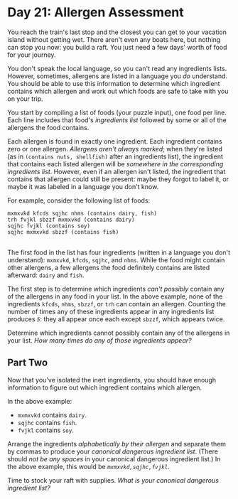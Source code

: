 # Day 21: Allergen Assessment

You reach the train's last stop and the closest you can get to your vacation island without getting wet. There aren't even any boats here, but nothing can stop you now: you build a raft. You just need a few days' worth of food for your journey.

You don't speak the local language, so you can't read any ingredients lists. However, sometimes, allergens are listed in a language you <em>do</em> understand. You should be able to use this information to determine which ingredient contains which allergen and work out which foods are safe to take with you on your trip.

You start by compiling a list of foods (your puzzle input), one food per line. Each line includes that food's <em>ingredients list</em> followed by some or all of the allergens the food contains.

Each allergen is found in exactly one ingredient. Each ingredient contains zero or one allergen. <em>Allergens aren't always marked</em>; when they're listed (as in <code>(contains nuts, shellfish)</code> after an ingredients list), the ingredient that contains each listed allergen will be <em>somewhere in the corresponding ingredients list</em>. However, even if an allergen isn't listed, the ingredient that contains that allergen could still be present: maybe they forgot to label it, or maybe it was labeled in a language you don't know.

For example, consider the following list of foods:

<pre>
<code>mxmxvkd kfcds sqjhc nhms (contains dairy, fish)
trh fvjkl sbzzf mxmxvkd (contains dairy)
sqjhc fvjkl (contains soy)
sqjhc mxmxvkd sbzzf (contains fish)
</code>
</pre>

The first food in the list has four ingredients (written in a language you don't understand): <code>mxmxvkd</code>, <code>kfcds</code>, <code>sqjhc</code>, and <code>nhms</code>. While the food might contain other allergens, a few allergens the food definitely contains are listed afterward: <code>dairy</code> and <code>fish</code>.

The first step is to determine which ingredients <em>can't possibly</em> contain any of the allergens in any food in your list. In the above example, none of the ingredients <code>kfcds</code>, <code>nhms</code>, <code>sbzzf</code>, or <code>trh</code> can contain an allergen. Counting the number of times any of these ingredients appear in any ingredients list produces <em><code>5</code></em>: they all appear once each except <code>sbzzf</code>, which appears twice.

Determine which ingredients cannot possibly contain any of the allergens in your list. <em>How many times do any of those ingredients appear?</em>

## Part Two

Now that you've isolated the inert ingredients, you should have enough information to figure out which ingredient contains which allergen.

In the above example:

- <code>mxmxvkd</code> contains <code>dairy</code>.
- <code>sqjhc</code> contains <code>fish</code>.
- <code>fvjkl</code> contains <code>soy</code>.

Arrange the ingredients <em>alphabetically by their allergen</em> and separate them by commas to produce your <em>canonical dangerous ingredient list</em>. (There should <em>not be any spaces</em> in your canonical dangerous ingredient list.) In the above example, this would be <em><code>mxmxvkd,sqjhc,fvjkl</code></em>.

Time to stock your raft with supplies. <em>What is your canonical dangerous ingredient list?</em>
